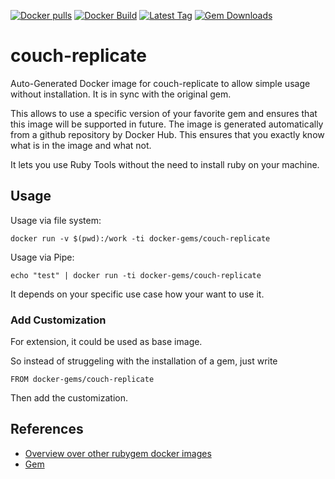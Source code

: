 [![Docker pulls](https://img.shields.io/docker/pulls/rubygem/couch-replicate.svg)](https://hub.docker.com/r/rubygem/couch-replicate/)
[![Docker Build](https://img.shields.io/docker/automated/rubygem/couch-replicate.svg)](https://hub.docker.com/r/rubygem/couch-replicate/)
[![Latest Tag](https://img.shields.io/github/tag/docker-rubygem/couch-replicate.svg)](https://hub.docker.com/r/rubygem/couch-replicate/)
[![Gem Downloads](https://img.shields.io/gem/dt/couch-replicate.svg)](https://rubygems.org/gems/couch-replicate/)
# couch-replicate

Auto-Generated Docker image for couch-replicate to allow simple usage without installation.
It is in sync with the original gem.

This allows to use a specific version of your favorite gem and ensures that this image will be supported in future.
The image is generated automatically from a github repository by Docker Hub.
This ensures that you exactly know what is in the image and what not.

It lets you use Ruby Tools without the need to install ruby on your machine.

## Usage

Usage via file system:

`docker run -v $(pwd):/work -ti docker-gems/couch-replicate`

Usage via Pipe:

`echo "test" | docker run -ti docker-gems/couch-replicate`

It depends on your specific use case how your want to use it.

### Add Customization

For extension, it could be used as base image.

So instead of struggeling with the installation of a gem, just write

`FROM docker-gems/couch-replicate`

Then add the customization.

## References

 - [Overview over other rubygem docker images](https://github.com/thinkbot/docker-rubygem)
 - [Gem](https://rubygems.org/gems/couch-replicate/)
